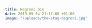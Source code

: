 ```yaml
---
title: Negroni Gin
date: 2019-05-04 21:17:00 +01:00
image: "/uploads/the-stag-negroni.jpg"
---
```


